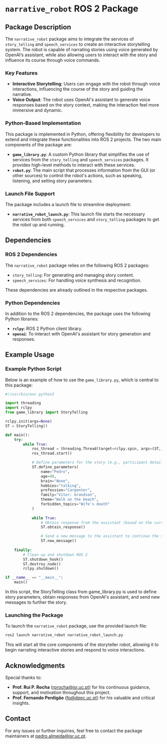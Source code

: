 # `narrative_robot` ROS 2 Package

## Package Description

The `narrative_robot` package aims to integrate the services of `story_telling` and `speech_services` to create an interactive storytelling system. The robot is capable of narrating stories using voice generated by OpenAI’s assistant, while also allowing users to interact with the story and influence its course through voice commands.

### Key Features

- **Interactive Storytelling**: Users can engage with the robot through voice interactions, influencing the course of the story and guiding the narrative.
- **Voice Output**: The robot uses OpenAI's assistant to generate voice responses based on the story context, making the interaction feel more immersive and dynamic.

### Python-Based Implementation

This package is implemented in Python, offering flexibility for developers to extend and integrate these functionalities into ROS 2 projects. The two main components of the package are:

- **`game_library.py`**: A custom Python library that simplifies the use of services from the `story_telling` and `speech_services` packages. It provides high-level methods to interact with these services.
- **`robot.py`**: The main script that processes information from the GUI (or other sources) to control the robot's actions, such as speaking, listening, and setting story parameters.

### Launch File Support

The package includes a launch file to streamline deployment:

- **`narrative_robot_launch.py`**: This launch file starts the necessary services from both `speech_services` and `story_telling` packages to get the robot up and running.

## Dependencies

### ROS 2 Dependencies

The `narrative_robot` package relies on the following ROS 2 packages:
- `story_telling`: For generating and managing story content.
- `speech_services`: For handling voice synthesis and recognition.

These dependencies are already outlined in the respective packages.

### Python Dependencies

In addition to the ROS 2 dependencies, the package uses the following Python libraries:
- **`rclpy`**: ROS 2 Python client library.
- **`openai`**: To interact with OpenAI's assistant for story generation and responses.

## Example Usage

### Example Python Script

Below is an example of how to use the `game_library.py`, which is central to this package:

```python
#!/usr/bin/env python3

import threading
import rclpy
from game_library import StoryTelling

rclpy.init(args=None)
ST = StoryTelling()

def main():
    try:
        while True:
            ros_thread = threading.Thread(target=rclpy.spin, args=(ST,))
            ros_thread.start()

            # Define parameters for the story (e.g., participant details, story theme)
            ST.define_parameters(
                name="Pedro", 
                age=90, 
                brain="None", 
                hobbies="talking", 
                profession="Carpenter", 
                family="Vitor: Grandson", 
                theme="Walk on the beach", 
                forbidden_topics="Wife's death"
            )
            
            while True:
                # Obtain response from the assistant (based on the current story context)
                ST.obtain_response()

                # Send a new message to the assistant to continue the story
                ST.new_message()
    
    finally:
        # Clean up and shutdown ROS 2
        ST.shutdown_hook()
        ST.destroy_node()
        rclpy.shutdown()

if __name__ == "__main__":
    main()
```
In this script, the StoryTelling class from game_library.py is used to define story parameters, obtain responses from OpenAI's assistant, and send new messages to further the story.

### Launching the Package

To launch the `narrative_robot` package, use the provided launch file:

```bash
ros2 launch narrative_robot narrative_robot_launch.py
```

This will start all the core components of the storyteller robot, allowing it to begin narrating interactive stories and respond to voice interactions.

## Acknowledgments

Special thanks to:
- **Prof. Rui P. Rocha** ([rprocha@isr.uc.pt](mailto:rprocha@isr.uc.pt)) for his continuous guidance, support, and motivation throughout this project.
- **Prof. Fernando Perdigão** ([fp@deec.uc.pt](mailto:fp@deec.uc.pt)) for his valuable and critical insights.


## Contact

For any issues or further inquiries, feel free to contact the package maintainers at [pedro.almeida@isr.uc.pt](pedro.almeida@isr.uc.pt).
